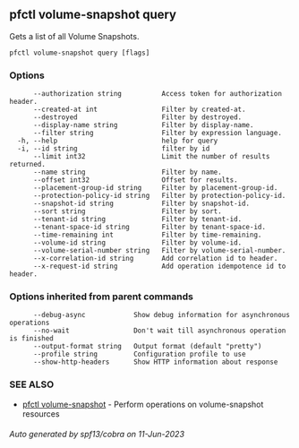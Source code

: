 ## pfctl volume-snapshot query

Gets a list of all Volume Snapshots.

```
pfctl volume-snapshot query [flags]
```

### Options

```
      --authorization string          Access token for authorization header.
      --created-at int                Filter by created-at.
      --destroyed                     Filter by destroyed.
      --display-name string           Filter by display-name.
      --filter string                 Filter by expression language.
  -h, --help                          help for query
  -i, --id string                     filter by id
      --limit int32                   Limit the number of results returned.
      --name string                   Filter by name.
      --offset int32                  Offset for results.
      --placement-group-id string     Filter by placement-group-id.
      --protection-policy-id string   Filter by protection-policy-id.
      --snapshot-id string            Filter by snapshot-id.
      --sort string                   Filter by sort.
      --tenant-id string              Filter by tenant-id.
      --tenant-space-id string        Filter by tenant-space-id.
      --time-remaining int            Filter by time-remaining.
      --volume-id string              Filter by volume-id.
      --volume-serial-number string   Filter by volume-serial-number.
      --x-correlation-id string       Add correlation id to header.
      --x-request-id string           Add operation idempotence id to header.
```

### Options inherited from parent commands

```
      --debug-async            Show debug information for asynchronous operations
      --no-wait                Don't wait till asynchronous operation is finished
      --output-format string   Output format (default "pretty")
      --profile string         Configuration profile to use
      --show-http-headers      Show HTTP information about response
```

### SEE ALSO

* [pfctl volume-snapshot](pfctl_volume-snapshot.md)	 - Perform operations on volume-snapshot resources

###### Auto generated by spf13/cobra on 11-Jun-2023
